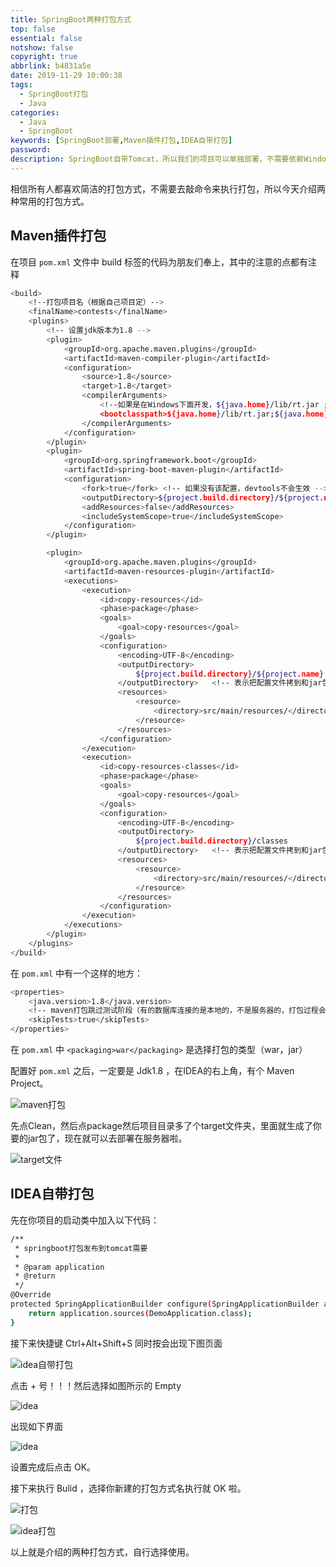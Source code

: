 ```yaml
---
title: SpringBoot两种打包方式
top: false
essential: false
notshow: false
copyright: true
abbrlink: b4831a5e
date: 2019-11-29 10:00:38
tags:
  - SpringBoot打包
  - Java
categories:
  - Java
  - SpringBoot
keywords: [SpringBoot部署,Maven插件打包,IDEA自带打包]
password:
description: SpringBoot自带Tomcat，所以我们的项目可以单独部署，不需要依赖Window、Linux系统中的服务器，所以打包出来的 Jar 包是可以直接运行的。
---
```


相信所有人都喜欢简洁的打包方式，不需要去敲命令来执行打包，所以今天介绍两种常用的打包方式。

## Maven插件打包

在项目 `pom.xml` 文件中 build 标签的代码为朋友们奉上，其中的注意的点都有注释
```BASH
<build>
    <!--打包项目名（根据自己项目定）-->
    <finalName>contests</finalName>
    <plugins>
        <!-- 设置jdk版本为1.8 -->
        <plugin>
            <groupId>org.apache.maven.plugins</groupId>
            <artifactId>maven-compiler-plugin</artifactId>
            <configuration>
                <source>1.8</source>
                <target>1.8</target>
                <compilerArguments>
                    <!--如果是在Windows下面开发，${java.home}/lib/rt.jar ; ${java.home，这里中间是；号隔开，Linux中则是：号隔开，这是个很坑的地方我提一下。-->
                    <bootclasspath>${java.home}/lib/rt.jar;${java.home}/lib/jce.jar</bootclasspath>
                </compilerArguments>
            </configuration>
        </plugin>
        <plugin>
            <groupId>org.springframework.boot</groupId>
            <artifactId>spring-boot-maven-plugin</artifactId>
            <configuration>
                <fork>true</fork> <!-- 如果没有该配置，devtools不会生效 -->
                <outputDirectory>${project.build.directory}/${project.name}</outputDirectory>
                <addResources>false</addResources>
                <includeSystemScope>true</includeSystemScope>
            </configuration>
        </plugin>

        <plugin>
            <groupId>org.apache.maven.plugins</groupId>
            <artifactId>maven-resources-plugin</artifactId>
            <executions>
                <execution>
                    <id>copy-resources</id>
                    <phase>package</phase>
                    <goals>
                        <goal>copy-resources</goal>
                    </goals>
                    <configuration>
                        <encoding>UTF-8</encoding>
                        <outputDirectory>
                            ${project.build.directory}/${project.name}
                        </outputDirectory>   <!-- 表示把配置文件拷到和jar包同一个路径下 -->
                        <resources>
                            <resource>
                                <directory>src/main/resources/</directory>
                            </resource>
                        </resources>
                    </configuration>
                </execution>
                <execution>
                    <id>copy-resources-classes</id>
                    <phase>package</phase>
                    <goals>
                        <goal>copy-resources</goal>
                    </goals>
                    <configuration>
                        <encoding>UTF-8</encoding>
                        <outputDirectory>
                            ${project.build.directory}/classes
                        </outputDirectory>   <!-- 表示把配置文件拷到和jar包同一个路径下 -->
                        <resources>
                            <resource>
                                <directory>src/main/resources/</directory>
                            </resource>
                        </resources>
                    </configuration>
                </execution>
            </executions>
        </plugin>
    </plugins>
</build>
```

在 `pom.xml` 中有一个这样的地方：
```BASH
<properties>
    <java.version>1.8</java.version>
    <!-- maven打包跳过测试阶段（有的数据库连接的是本地的，不是服务器的，打包过程会出现连接数据库失败的错误，设置跳过测试阶段就解决了，不影响发布） -->
    <skipTests>true</skipTests>
</properties>
```

在 `pom.xml` 中 `<packaging>war</packaging>` 是选择打包的类型（war，jar）

配置好 `pom.xml` 之后，一定要是 Jdk1.8 ，在IDEA的右上角，有个 Maven Project。

![maven打包](https://s2.ax1x.com/2019/11/29/Qk8gWd.png)

先点Clean，然后点package然后项目目录多了个target文件夹，里面就生成了你要的jar包了，现在就可以去部署在服务器啦。

![target文件](https://s2.ax1x.com/2019/11/29/Qk8LSs.png)

## IDEA自带打包

先在你项目的启动类中加入以下代码：
```BASH
/**
 * springboot打包发布到tomcat需要
 *
 * @param application
 * @return
 */
@Override
protected SpringApplicationBuilder configure(SpringApplicationBuilder application) {
    return application.sources(DemoApplication.class);
}
```

接下来快捷键 Ctrl+Alt+Shift+S 同时按会出现下图页面

![idea自带打包](https://s2.ax1x.com/2019/11/29/QkG2AU.png)

点击 + 号！！！然后选择如图所示的 Empty

![idea](https://s2.ax1x.com/2019/11/29/QkGqAO.png)

出现如下界面

![idea](https://s2.ax1x.com/2019/11/29/QkJG8J.png)

设置完成后点击 OK。

接下来执行 Bulid ，选择你新建的打包方式名执行就 OK 啦。

![打包](https://s2.ax1x.com/2019/11/29/QkJfVf.png)

![idea打包](https://s2.ax1x.com/2019/11/29/QkYis1.png)

以上就是介绍的两种打包方式，自行选择使用。
